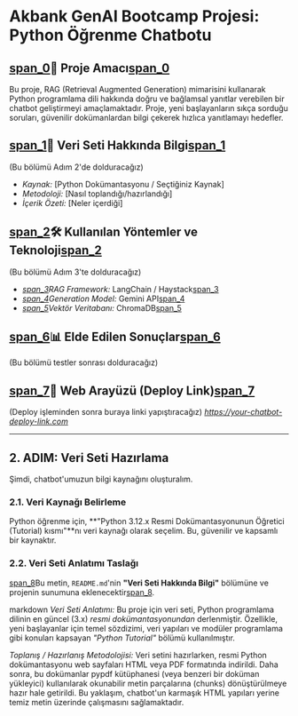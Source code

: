 # Akbank GenAI Bootcamp Projesi: Python Öğrenme Chatbotu

## [span_0](start_span)🚀 Proje Amacı[span_0](end_span)
Bu proje, RAG (Retrieval Augmented Generation) mimarisini kullanarak Python programlama dili hakkında doğru ve bağlamsal yanıtlar verebilen bir chatbot geliştirmeyi amaçlamaktadır. Proje, yeni başlayanların sıkça sorduğu soruları, güvenilir dokümanlardan bilgi çekerek hızlıca yanıtlamayı hedefler.

## [span_1](start_span)💾 Veri Seti Hakkında Bilgi[span_1](end_span)
(Bu bölümü Adım 2'de dolduracağız)
* *Kaynak:* [Python Dokümantasyonu / Seçtiğiniz Kaynak]
* *Metodoloji:* [Nasıl toplandığı/hazırlandığı]
* *İçerik Özeti:* [Neler içerdiği]

## [span_2](start_span)🛠 Kullanılan Yöntemler ve Teknoloji[span_2](end_span)
(Bu bölümü Adım 3'te dolduracağız)
* *[span_3](start_span)RAG Framework:* LangChain / Haystack[span_3](end_span)
* *[span_4](start_span)Generation Model:* Gemini API[span_4](end_span)
* *[span_5](start_span)Vektör Veritabanı:* ChromaDB[span_5](end_span)

## [span_6](start_span)📊 Elde Edilen Sonuçlar[span_6](end_span)
(Bu bölümü testler sonrası dolduracağız)

## [span_7](start_span)🔗 Web Arayüzü (Deploy Link)[span_7](end_span)
(Deploy işleminden sonra buraya linki yapıştıracağız)
*https://your-chatbot-deploy-link.com* 

---

## 2. ADIM: Veri Seti Hazırlama

Şimdi, chatbot'umuzun bilgi kaynağını oluşturalım.

### 2.1. Veri Kaynağı Belirleme
Python öğrenme için, **"Python 3.12.x Resmi Dokümantasyonunun Öğretici (Tutorial) kısmı"**nı veri kaynağı olarak seçelim. Bu, güvenilir ve kapsamlı bir kaynaktır.

### 2.2. Veri Seti Anlatımı Taslağı
[span_8](start_span)Bu metin, `README.md`'nin **"Veri Seti Hakkında Bilgi"** bölümüne ve projenin sunumuna eklenecektir[span_8](end_span).

markdown
*Veri Seti Anlatımı:*
Bu proje için veri seti, Python programlama dilinin en güncel (3.x) *resmi dokümantasyonundan* derlenmiştir. Özellikle, yeni başlayanlar için temel sözdizimi, veri yapıları ve modüler programlama gibi konuları kapsayan *"Python Tutorial"* bölümü kullanılmıştır.

*Toplanış / Hazırlanış Metodolojisi:*
Veri setini hazırlarken, resmi Python dokümantasyonu web sayfaları HTML veya PDF formatında indirildi. Daha sonra, bu dokümanlar pypdf kütüphanesi (veya benzeri bir doküman yükleyici) kullanılarak okunabilir metin parçalarına (chunks) dönüştürülmeye hazır hale getirildi. Bu yaklaşım, chatbot'un karmaşık HTML yapıları yerine temiz metin üzerinde çalışmasını sağlamaktadır.